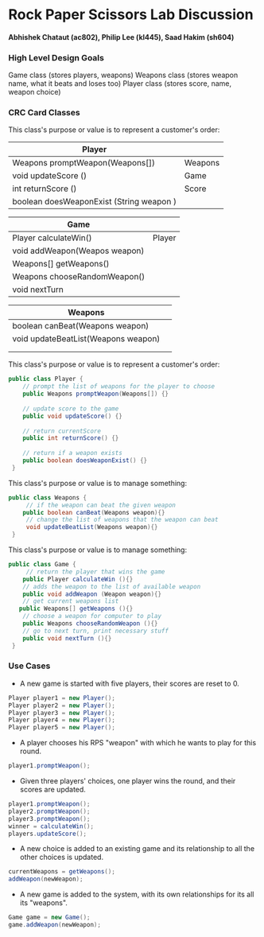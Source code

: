 # Rock Paper Scissors Lab Discussion
#### Abhishek Chataut (ac802), Philip Lee (kl445), Saad Hakim (sh604)


### High Level Design Goals
Game class (stores players, weapons)
Weapons class (stores weapon name, what it beats and loses too)
Player class (stores score, name, weapon choice)


### CRC Card Classes

This class's purpose or value is to represent a customer's order:

| Player                                   |         |
|------------------------------------------|---------|
| Weapons promptWeapon(Weapons[])          | Weapons |
| void updateScore  ()                     | Game    |
| int returnScore ()                       | Score   |
| boolean doesWeaponExist (String weapon ) |         |

| Game                          |               |
|-------------------------------|---------------|
| Player calculateWin()         | Player |
| void addWeapon(Weapos weapon) |        |
| Weapons[] getWeapons()        |               |
| Weapons chooseRandomWeapon()  |               |
| void nextTurn                 |               |

| Weapons                             | |
|-------------------------------------|---|
| boolean canBeat(Weapons weapon)     ||
| void updateBeatList(Weapons weapon) ||
|  | |
|  | |



This class's purpose or value is to represent a customer's order:
```java
public class Player {
    // prompt the list of weapons for the player to choose
    public Weapons promptWeapon(Weapons[]) {}
    
    // update score to the game
    public void updateScore() {}
    
    // return currentScore
    public int returnScore() {}
    
    // return if a weapon exists
    public boolean doesWeaponExist() {}
 }
 ```

This class's purpose or value is to manage something:
```java
public class Weapons {
     // if the weapon can beat the given weapon
    public boolean canBeat(Weapons weapon){}
	 // change the list of weapons that the weapon can beat
     void updateBeatList(Weapons weapon){}
 }
```
This class's purpose or value is to manage something:
```java
public class Game {
     // return the player that wins the game
    public Player calculateWin (){}
    // adds the weapon to the list of available weapon
    public void addWeapon (Weapon weapon){}
    // get current weapons list
   public Weapons[] getWeapons (){}
    // choose a weapon for computer to play
    public Weapons chooseRandomWeapon (){}
    // go to next turn, print necessary stuff
    public void nextTurn (){}
 }
```

### Use Cases

* A new game is started with five players, their scores are reset to 0.
 ```java
Player player1 = new Player();
Player player2 = new Player();
Player player3 = new Player();
Player player4 = new Player();
Player player5 = new Player();
 ```

* A player chooses his RPS "weapon" with which he wants to play for this round.
 ```java
player1.promptWeapon();
 ```

* Given three players' choices, one player wins the round, and their scores are updated.
 ```java
player1.promptWeapon();
player2.promptWeapon();
player3.promptWeapon();
winner = calculateWin();
players.updateScore();
 ```

* A new choice is added to an existing game and its relationship to all the other choices is updated.
 ```java
currentWeapons = getWeapons();
addWeapon(newWeapon);
 ```

* A new game is added to the system, with its own relationships for its all its "weapons".
 ```java
Game game = new Game();
game.addWeapon(newWeapon);
 ```
